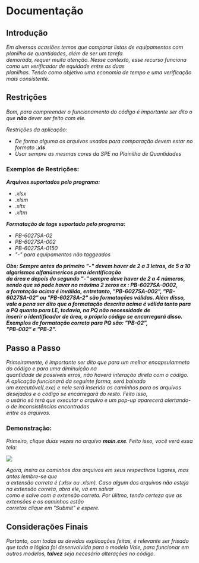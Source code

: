 <h1>Documentação</h1>

  <h2>Introdução</h2>
    <p><em>Em diversas ocasiões temos que comparar listas de equipamentos com planilha de quantidades, além de ser um tarefa</br>
    demorada, requer muita atenção. Nesse contexto, esse recurso funciona como um verificador de equidade entre as duas</br>
    planilhas. Tendo como objetivo uma economia de tempo e uma verificação mais consistente.</em></p>
    
  <h2>Restrições</h2>
    <p><em>Bom, para compreender o funcionamento do código é importante ser dito o que <strong>não</strong> dever ser feito com ele.</em></p>
    <p><em>Restrições da aplicação:</em></p>
    <ul>
      <li><em>De forma alguma os arquivos usados para comparação devem estar no formato <strong>.xls</strong></em></li>
      <li><em> Usar sempre as mesmas cores da SPE na Plainilha de Quantidades</em></li>
    </ul>
  <h3>Exemplos de Restrições:</h3>
    <p><strong><em>Arquivos suportados pelo programa:</em></strong></p>
    <ul>
      <li><em> .xlsx</em></li>
      <li><em>.xlsm</em></li>
      <li><em>.xltx</em></li>
      <li><em>.xltm</em></li>
    </ul>
    <p><strong><em>Formatação de tags suportada pelo programa:</em></strong></p>
       <ul>
      <li><em> PB-6027SA-02</em></li>
      <li><em> PB-6027SA-002</em></li>
      <li><em> PB-6027SA-0150</em></li>
      <li><em> "-" para equipamentos não taggeados</em></li>
    </ul>
    <p><strong><em>Obs: Sempre antes do primeiro "-" devem haver de 2 a 3 letras, de 5 a 10 algarismos alfanúmericos para identificação</br>
      da área e depois do segundo "-" sempre deve haver de 2 a 4 números, sendo que só pode haver no máximo 2 zeros ex : PB-6027SA-0002,</br>
      a formtação acima é inválida, entretanto, "PB-6027SA-002", "PB-6027SA-02" ou "PB-6027SA-2" são formatações válidas. Além disso,</br>
       vale a pena ser dito que a formatação descrita acima é válida tanto para a PQ quanto para LE, todavia, na PQ não necessidade de </br>
        inserir o identificador de área, o próprio código se encarregará disso. Exemplos de formatação correta para PQ são: "PB-02", </br>
        "PB-002" e "PB-2".</em></strong></p>
        
  <h2>Passo a Passo</h2>
    <p><em>Primeiramente, é importante ser dito que para um melhor encapsulamneto do código e para uma diminuição na </br>
    quantidade de possíveis erros, não haverá interação direta com o código. A aplicação funcionará da seguinte forma, será baixado</br>
     um executável(.exe) e nele será inserido os caminhos para os arquivos desejados e o código se encarregará do resto. Feito isso,</br>
     o usário só terá que executar o  arquivo e um pop-up aparecerá alertando-o de inconsistências encontradas</br>
     entre os arquivos.</em></p>
      <h3>Demonstração:</h3>
          <p><em>Primeiro, clique duas vezes no arquivo <strong>main.exe</strong>. Feito isso, você verá essa tela:</p></em>
          <img src="https://user-images.githubusercontent.com/114931499/220966103-6c2302de-2b23-4b79-942e-29dddcc29de4.png" width"400px">
          <p><em>Agora, insira os caminhos dos arquivos em seus respectivos lugares, mas antes lembre-se que</br>
           a extensão correta é (.xlsx ou .xlsm). Caso algum dos arquivos não esteja na extensão correta, abra ele, vá em salvar</br>
           como e salve com a extensão correta. Por úlitmo, tendo certeza que as extensões e os caminhos estão</br>
           corretos clique em "Submit" e espere.</p></em>
    <h2>Considerações Finais</h2>
      <p><em> Portanto, com todas as devidas explicações feitas, é relevante ser frisado que toda a lógica foi desenvolvida para o modelo Vale,</b>
      para funcionar em outros modelos,<strong> talvez</strong> seja necesário alterações no código.</em></p>
           
          
